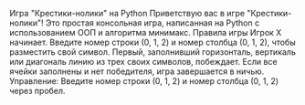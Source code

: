 Игра "Крестики-нолики" на Python
Приветствую вас в игре "Крестики-нолики"! Это простая консольная игра, написанная на Python с использованием ООП и алгоритма минимакс.
Правила игры
  Игрок X начинает.
  Введите номер строки (0, 1, 2) и номер столбца (0, 1, 2), чтобы разместить свой символ.
  Первый, заполнивший горизонталь, вертикаль или диагональ линию из трех своих символов, побеждает.
  Если все ячейки заполнены и нет победителя, игра завершается в ничью.
Управление:
Введите номер строки (0, 1, 2) и номер столбца (0, 1, 2) через пробел.
